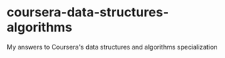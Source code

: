 # coursera-data-structures-algorithms
My answers to Coursera's data structures and algorithms specialization
